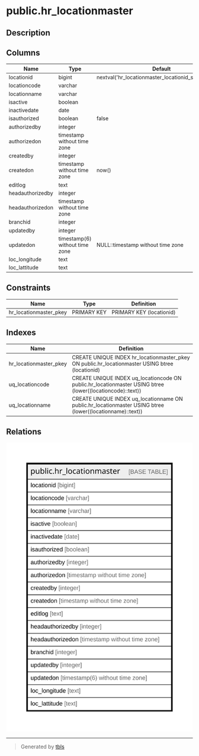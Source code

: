 # public.hr_locationmaster

## Description

## Columns

| Name | Type | Default | Nullable | Children | Parents | Comment |
| ---- | ---- | ------- | -------- | -------- | ------- | ------- |
| locationid | bigint | nextval('hr_locationmaster_locationid_seq'::regclass) | false |  |  |  |
| locationcode | varchar |  | false |  |  |  |
| locationname | varchar |  | false |  |  |  |
| isactive | boolean |  | true |  |  |  |
| inactivedate | date |  | true |  |  |  |
| isauthorized | boolean | false | false |  |  |  |
| authorizedby | integer |  | true |  |  |  |
| authorizedon | timestamp without time zone |  | true |  |  |  |
| createdby | integer |  | true |  |  |  |
| createdon | timestamp without time zone | now() | true |  |  |  |
| editlog | text |  | true |  |  |  |
| headauthorizedby | integer |  | true |  |  |  |
| headauthorizedon | timestamp without time zone |  | true |  |  |  |
| branchid | integer |  | true |  |  |  |
| updatedby | integer |  | true |  |  |  |
| updatedon | timestamp(6) without time zone | NULL::timestamp without time zone | true |  |  |  |
| loc_longitude | text |  | true |  |  |  |
| loc_lattitude | text |  | true |  |  |  |

## Constraints

| Name | Type | Definition |
| ---- | ---- | ---------- |
| hr_locationmaster_pkey | PRIMARY KEY | PRIMARY KEY (locationid) |

## Indexes

| Name | Definition |
| ---- | ---------- |
| hr_locationmaster_pkey | CREATE UNIQUE INDEX hr_locationmaster_pkey ON public.hr_locationmaster USING btree (locationid) |
| uq_locationcode | CREATE UNIQUE INDEX uq_locationcode ON public.hr_locationmaster USING btree (lower((locationcode)::text)) |
| uq_locationname | CREATE UNIQUE INDEX uq_locationname ON public.hr_locationmaster USING btree (lower((locationname)::text)) |

## Relations

![er](public.hr_locationmaster.svg)

---

> Generated by [tbls](https://github.com/k1LoW/tbls)
